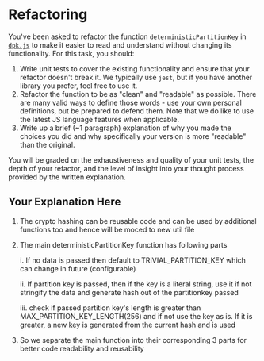 # Refactoring

You've been asked to refactor the function `deterministicPartitionKey` in [`dpk.js`](dpk.js) to make it easier to read and understand without changing its functionality. For this task, you should:

1. Write unit tests to cover the existing functionality and ensure that your refactor doesn't break it. We typically use `jest`, but if you have another library you prefer, feel free to use it.
2. Refactor the function to be as "clean" and "readable" as possible. There are many valid ways to define those words - use your own personal definitions, but be prepared to defend them. Note that we do like to use the latest JS language features when applicable.
3. Write up a brief (~1 paragraph) explanation of why you made the choices you did and why specifically your version is more "readable" than the original.

You will be graded on the exhaustiveness and quality of your unit tests, the depth of your refactor, and the level of insight into your thought process provided by the written explanation.

## Your Explanation Here
1. The crypto hashing can be reusable code and can be used by additional functions too and hence will be moced to new util file 

2. The main deterministicPartitionKey function has following parts

    i.  If no data is passed then default to TRIVIAL_PARTITION_KEY which can change in future (configurable)

    ii. If partition key is passed, then if the key is a literal string, use it if not stringify the data and generate hash out of the partitionkey passed

    iii. check if passed partition key's length is greater than MAX_PARTITION_KEY_LENGTH(256) and if not use the key as is. If it is greater, a new key is generated from the current hash and is used

3. So we separate the main function into their corresponding 3 parts for better code readability and reusability
